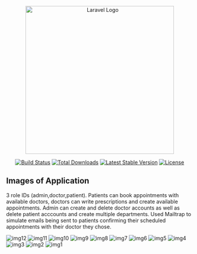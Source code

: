 <p align="center"><a href="https://laravel.com" target="_blank"><img src="https://raw.githubusercontent.com/laravel/art/master/logo-lockup/5%20SVG/2%20CMYK/1%20Full%20Color/laravel-logolockup-cmyk-red.svg" width="400" alt="Laravel Logo"></a></p>

<p align="center">
<a href="https://travis-ci.org/laravel/framework"><img src="https://travis-ci.org/laravel/framework.svg" alt="Build Status"></a>
<a href="https://packagist.org/packages/laravel/framework"><img src="https://img.shields.io/packagist/dt/laravel/framework" alt="Total Downloads"></a>
<a href="https://packagist.org/packages/laravel/framework"><img src="https://img.shields.io/packagist/v/laravel/framework" alt="Latest Stable Version"></a>
<a href="https://packagist.org/packages/laravel/framework"><img src="https://img.shields.io/packagist/l/laravel/framework" alt="License"></a>
</p>

## Images of Application

3 role IDs (admin,doctor,patient). Patients can book appointments with available doctors, doctors can write prescriptions and create available appointments. Admin can create and delete doctor accounts as well as delete patient acccounts and create multiple departments. Used Mailtrap to simulate emails being sent to patients confirming their scheduled appointments with their doctor they chose.

![img12](https://github.com/dannysan66/Doctor-Appointment/assets/34259485/bb6d6d6f-318e-4cf8-840b-2b9426f391f7)
![img11](https://github.com/dannysan66/Doctor-Appointment/assets/34259485/9057813a-3171-4842-90df-1e1a1984bd6c)
![img10](https://github.com/dannysan66/Doctor-Appointment/assets/34259485/2f8028b1-b6f6-41bc-afd8-bcaa120082f5)
![img9](https://github.com/dannysan66/Doctor-Appointment/assets/34259485/1e376f69-547a-4675-bf00-8e1c894b2a02)
![img8](https://github.com/dannysan66/Doctor-Appointment/assets/34259485/339707b2-4dfe-4693-aa15-e354356a9a9a)
![img7](https://github.com/dannysan66/Doctor-Appointment/assets/34259485/9925076f-1cb0-4dd7-86ac-53d293c3c076)
![img6](https://github.com/dannysan66/Doctor-Appointment/assets/34259485/97316185-4856-4dc4-aff5-2c8d403bf2f2)
![img5](https://github.com/dannysan66/Doctor-Appointment/assets/34259485/2f71ce9d-b07e-4ac4-97fa-4162b57d1ab5)
![img4](https://github.com/dannysan66/Doctor-Appointment/assets/34259485/50307bfe-b340-440f-91dd-ea9e5cdfec13)
![img3](https://github.com/dannysan66/Doctor-Appointment/assets/34259485/26c57b5c-a063-4f07-b4ea-4ce9f51505a8)
![img2](https://github.com/dannysan66/Doctor-Appointment/assets/34259485/dcb8a8db-1251-4704-bd37-acb3d55a1aec)
![img1](https://github.com/dannysan66/Doctor-Appointment/assets/34259485/51b0389b-3183-4288-9461-36d1426da61f)
